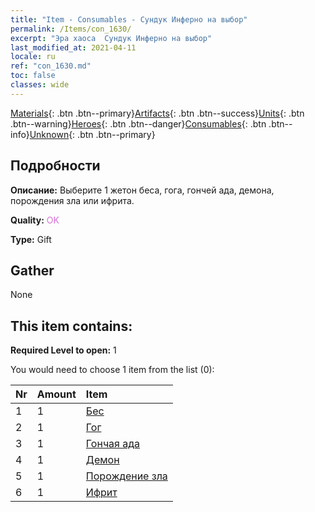 ```yaml
---
title: "Item - Consumables - Сундук Инферно на выбор"
permalink: /Items/con_1630/
excerpt: "Эра хаоса  Сундук Инферно на выбор"
last_modified_at: 2021-04-11
locale: ru
ref: "con_1630.md"
toc: false
classes: wide
---
```

 [Materials](/ru/Items/){: .btn .btn--primary}[Artifacts](/ru/Items/Artifacts/){: .btn .btn--success}[Units](/ru/Items/Units/){: .btn .btn--warning}[Heroes](/ru/Items/Heroes/){: .btn .btn--danger}[Consumables](/ru/Items/Consumables/){: .btn .btn--info}[Unknown](/ru/Items/Unknown/){: .btn .btn--primary}

## Подробности
 **Описание:** Выберите 1 жетон беса, гога, гончей ада, демона, порождения зла или ифрита.

 **Quality:** <span style="color: #DA70D6">OK</span>

 **Type:** Gift

## Gather

  None

## This item contains:

 **Required Level to open:** 1

 You would need to choose 1 item from the list (0):

  | Nr | Amount |     Item    |
  |:---|:-------|:------------|
  | 1 | 1 | [Бес](/ru/Items/unt_226/) | 
  | 2 | 1 | [Гог](/ru/Items/unt_227/) | 
  | 3 | 1 | [Гончая ада](/ru/Items/unt_228/) | 
  | 4 | 1 | [Демон](/ru/Items/unt_229/) | 
  | 5 | 1 | [Порождение зла](/ru/Items/unt_230/) | 
  | 6 | 1 | [Ифрит](/ru/Items/unt_231/) | 
